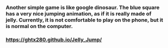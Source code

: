 ### Another simple game is like google dinosaur. The blue square has a very nice jumping animation, as if it is really made of jelly. Currently, it is not comfortable to play on the phone, but it is normal on the computer.

### https://ghtx280.github.io/Jelly_Jump/

